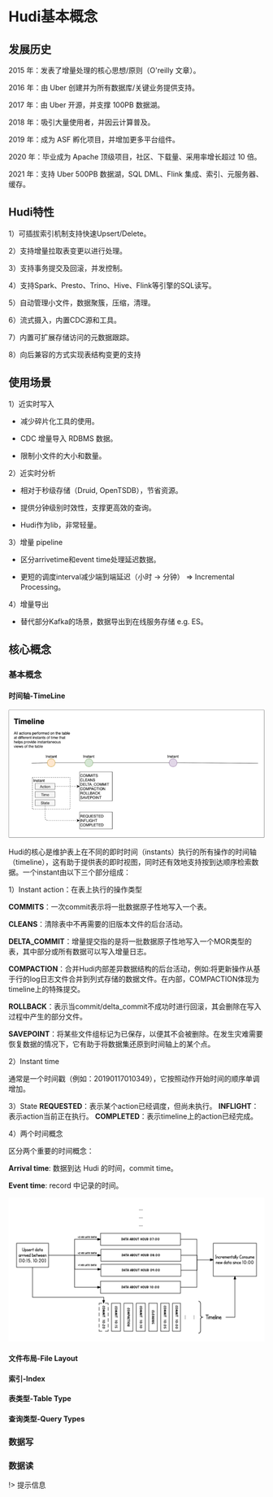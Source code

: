 # Hudi基本概念

## 发展历史

2015 年：发表了增量处理的核心思想/原则（O'reilly 文章）。

2016 年：由 Uber 创建并为所有数据库/关键业务提供支持。

2017 年：由 Uber 开源，并支撑 100PB 数据湖。

2018 年：吸引大量使用者，并因云计算普及。

2019 年：成为 ASF 孵化项目，并增加更多平台组件。

2020 年：毕业成为 Apache 顶级项目，社区、下载量、采用率增长超过 10 倍。

2021 年：支持 Uber 500PB 数据湖，SQL DML、Flink 集成、索引、元服务器、缓存。

## Hudi特性

1）可插拔索引机制支持快速Upsert/Delete。

2）支持增量拉取表变更以进行处理。

3）支持事务提交及回滚，并发控制。

4）支持Spark、Presto、Trino、Hive、Flink等引擎的SQL读写。

5）自动管理小文件，数据聚簇，压缩，清理。

6）流式摄入，内置CDC源和工具。

7）内置可扩展存储访问的元数据跟踪。

8）向后兼容的方式实现表结构变更的支持

## 使用场景

1）近实时写入

- 减少碎片化工具的使用。

- CDC 增量导入 RDBMS 数据。
- 限制小文件的大小和数量。

2）近实时分析

-  相对于秒级存储（Druid, OpenTSDB），节省资源。

-  提供分钟级别时效性，支撑更高效的查询。

-  Hudi作为lib，非常轻量。

3）增量 pipeline

-  区分arrivetime和event time处理延迟数据。

-  更短的调度interval减少端到端延迟（小时 -> 分钟） => Incremental Processing。

4）增量导出

-  替代部分Kafka的场景，数据导出到在线服务存储 e.g. ES。

## 核心概念

### 基本概念

#### 时间轴-TimeLine

![时间轴-1](../images/hudi/hudi-consept-1/hudi-consept-timeline-1.png)

Hudi的核心是维护表上在不同的即时时间（instants）执行的所有操作的时间轴（timeline），这有助于提供表的即时视图，同时还有效地支持按到达顺序检索数据。一个instant由以下三个部分组成：

1）Instant action：在表上执行的操作类型

**COMMITS**：一次commit表示将一批数据原子性地写入一个表。

**CLEANS**：清除表中不再需要的旧版本文件的后台活动。

**DELTA_COMMIT**：增量提交指的是将一批数据原子性地写入一个MOR类型的表，其中部分或所有数据可以写入增量日志。

**COMPACTION**：合并Hudi内部差异数据结构的后台活动，例如:将更新操作从基于行的log日志文件合并到列式存储的数据文件。在内部，COMPACTION体现为timeline上的特殊提交。

**ROLLBACK**：表示当commit/delta_commit不成功时进行回滚，其会删除在写入过程中产生的部分文件。

**SAVEPOINT**：将某些文件组标记为已保存，以便其不会被删除。在发生灾难需要恢复数据的情况下，它有助于将数据集还原到时间轴上的某个点。

2）Instant time

通常是一个时间戳（例如：20190117010349），它按照动作开始时间的顺序单调增加。

3）State
**REQUESTED**：表示某个action已经调度，但尚未执行。
**INFLIGHT**：表示action当前正在执行。
**COMPLETED**：表示timeline上的action已经完成。

4）两个时间概念

区分两个重要的时间概念：

**Arrival time**: 数据到达 Hudi 的时间，commit time。

**Event time**: record 中记录的时间。

![时间轴-2](../images/hudi/hudi-consept-1/hudi-consept-timeline-2.png)



#### 文件布局-File Layout

#### 索引-Index

#### 表类型-Table Type

#### 查询类型-Query Types

### 数据写

### 数据读
!> 提示信息

